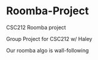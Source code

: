 # Roomba-Project
CSC212 Roomba project


Group Project for CSC212 w/ Haley

Our roomba algo is wall-following
